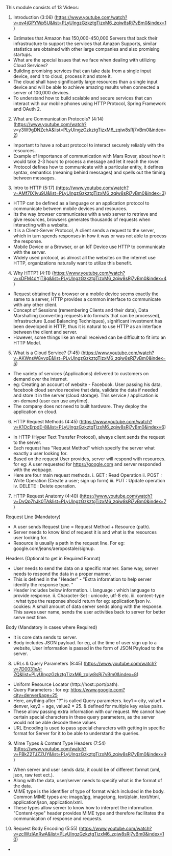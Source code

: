 This module consists of 13 Videos: 

1. Introduction (3:06) (https://www.youtube.com/watch?v=ov4jGPYWp5U&list=PLyUlngzGzkztgTizxM6_zqiw8sRj7vBm0&index=1)

- Estimates that Amazon has 150,000-450,000 Servers that back their infrastructure to support the services that Amazon Supports, similar statistics are obtained with other large companies and also promising startups. 
- What are the special issues that we face when dealing with utilizing Cloud Services?
- Building promising services that can take data from a single input device, send it to cloud, process it and store it.
- The cloud shall have significantly large resources than a single input device and will be able to achieve amazing results when connected a server of 100,000 devices.
- To understand how to build scalable and secure services that can interact with our mobile phones using HTTP Protocol, Spring Framework and OAuth 2.


2. What are Communication Protocols? (4:14) (https://www.youtube.com/watch?v=y3W9gDNZehA&list=PLyUlngzGzkztgTizxM6_zqiw8sRj7vBm0&index=2)

- Important to have a robust protocol to interact securely reliably with the resources.
- Example of importance of communication with Mars Rover, about how it would take 2-3 hours to process a message and let it reach the rover.
- Protocol defines how to communicate with a particular entity, it defines syntax, semantics (meaning behind messages) and spells out the timing between messages. 


3. Intro to HTTP (5:17) (https://www.youtube.com/watch?v=AMf7IX1vu9U&list=PLyUlngzGzkztgTizxM6_zqiw8sRj7vBm0&index=3)

- HTTP can be defined as a language or an application protocol to communicate between mobile devices and resources.
- Its the way browser communicates with a web server to retrieve and give resources, browsers generates thousands of requests when interacting with a website.
- It is a Client-Server Protocol, A client sends a request to the server, which in turn spends responses in how it was or was not able to process the response.
- Mobile Device or a Browser, or an IoT Device use HTTP to communicate with the server.
- Widely used protocol, as almost all the websites on the internet use HTTP, organizations naturally want to utilize this benefit.


4. Why HTTP? (4:11) (https://www.youtube.com/watch?v=xDFM4dYjT8g&list=PLyUlngzGzkztgTizxM6_zqiw8sRj7vBm0&index=4)

- Request obtained by a browser or a mobile device seems exactly the same to a server, HTTP provides a common interface to communicate with any other client.
- Concept of Sessions (remembering Clients and their data), Data Marshalling (converting requests into formats that can be processed), Infrastructure (Load Balancing Techniques), significant investment has been developed in HTTP, thus it is natural to use HTTP as an interface between the client and server.
- However, some things like an email received can be difficult to fit into an HTTP Model.


5. What is a Cloud Service? (7:45) (https://www.youtube.com/watch?v=AKWnsW8vvqE&list=PLyUlngzGzkztgTizxM6_zqiw8sRj7vBm0&index=5)

- The variety of services (Applications) delivered to customers on demand over the internet.
- eg: Creating an account of website - Facebook. User passing his data, facebook cloud service receive that data, validate the data if needed and store it in the server (cloud storage). This service / application is on-demand (user can use anytime).
- The company does not need to built hardware. They deploy the application on cloud.


6. HTTP Request Methods (4:45) (https://www.youtube.com/watch?v=K1OcErpdE-8&list=PLyUlngzGzkztgTizxM6_zqiw8sRj7vBm0&index=6)

- In HTTP (Hyper Text Transfer Protocol), always client sends the request to the server.
- Each request has "Request Method" which specify the server what exactly a user looking for.
- Based on the request User provides, server will respond with resources. for eg: A user requested for https://google.com and server responded with the webpage.
- Here are four main request methods.
    i. GET      :   Read Operation
    ii. POST    :   Write Operation (Create a user; sign up form)
    iii. PUT    :   Update operation
    iv. DELETE  :   Delete operation.


7. HTTP Request Anatomy (4:40) (https://www.youtube.com/watch?v=DvQp7hJk0TA&list=PLyUlngzGzkztgTizxM6_zqiw8sRj7vBm0&index=7)

Request Line (Mandatory)
- A user sends Request Line = Request Method + Resource (path).
- Server needs to know kind of request it is and what is the resources user looking for.
- Resource is usually a path in the request line. For eg: google.com/jeans/aeropostale/signup.

Headers (Optional to get in Required Format)
- User needs to send the data on a specific manner. Same way, server needs to respond the data in a proper manner.
- This is defined in the "Header" - "Extra information to help server identify the response type. "
- Header includes below information.
    i. language     : which language to provide response.
    ii. Character-Set : unicode, utf-8 etc. 
    iii. content-type   : what type the response should return for eg: application/json
    iv. cookies: A small amount of data server sends along with the response. This saves user name, sends the user activities back to server for better serve next time.

Body (Mandatory in cases where Required)
- It is core data sends to server.
- Body includes JSON payload. for eg, at the time of user sign up to a website, User information is passed in the form of JSON Payload to the server.


8. URLs & Query Parameters (8:45) (https://www.youtube.com/watch?v=7D0031eA-ZQ&list=PLyUlngzGzkztgTizxM6_zqiw8sRj7vBm0&index=8)

- Uniform Resource Locator (http://host::port/path).
- Query Parameters : for eg: https://www.google.com?city=denver&age=25
- Here, anything after "?" is called Query parameters. key1 = city, value1 = denver, key2 = age,  value2 = 25. & defined for multiple key value pairs.
- These allow passing extra information with our request. We cannot have certain special characters in these query parameters, as the server would not be able decode these values
- URL Encoding is used to pass special characters with getting in specific format for Server for it to be able to understand the queries.


9. Mime Types & Content Type Headers (7:54) (https://www.youtube.com/watch?v=FBkZ2TJZZUY&list=PLyUlngzGzkztgTizxM6_zqiw8sRj7vBm0&index=9)

- When server and user sends data, it could be of different format (xml, json, raw text ect.).
- Along with the data, user/server needs to specify what is the format of the data.
- MIME type is the identifier of type of format which included in the body. Common MIME types are: image/jpg, image/png, text/plain, text/html, application/json, application/xml.
- These types allow server to know how to interpret the information. "Content-type" header provides MIME type and therefore facilitates the communication of response and requests. 


10. Request Body Encoding (5:55) (https://www.youtube.com/watch?v=zclWzlAnRwA&list=PLyUlngzGzkztgTizxM6_zqiw8sRj7vBm0&index=10)
- 
